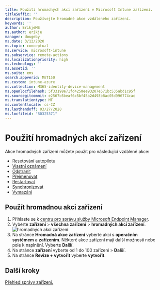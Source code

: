```yaml
---
title: Použití hromadných akcí zařízení v Microsoft Intune zařízení.
titleSuffix: ''
description: Používejte hromadné akce vzdáleného zařízení.
keywords: ''
author: ErikjeMS
ms.author: erikje
manager: dougeby
ms.date: 3/12/2020
ms.topic: conceptual
ms.service: microsoft-intune
ms.subservice: remote-actions
ms.localizationpriority: high
ms.technology: ''
ms.assetid: ''
ms.suite: ems
search.appverid: MET150
ms.custom: intune-azure
ms.collection: M365-identity-device-management
ms.openlocfilehash: 5f33198e71fd4250ee93207e571bc535abd1c95f
ms.sourcegitcommit: e2567b5beaf6c5bf45a2d493b8ac05d996774cac
ms.translationtype: MT
ms.contentlocale: cs-CZ
ms.lasthandoff: 03/27/2020
ms.locfileid: "80325371"
---
```

# <a name="use-bulk-device-actions"></a>Použití hromadných akcí zařízení

Akce hromadných zařízení můžete použít pro následující vzdálené akce:
- [Resetování autopilotu](https://docs.microsoft.com/windows/deployment/windows-autopilot/windows-autopilot-reset#reset-devices-with-remote-windows-autopilot-reset)
- [Vlastní oznámení](custom-notifications.md#send-a-custom-notification-to-a-single-device)
- [Odstranit](devices-wipe.md#delete-devices-from-the-intune-portal)
- [Přejmenovat](device-rename.md)
- [Restartovat](device-restart.md)
- [Synchronizovat](device-sync.md)
- [Vymazání](devices-wipe.md#wipe)

## <a name="use-a-bulk-device-action"></a>Použít hromadnou akci zařízení

1. Přihlaste se k [centru pro správu služby Microsoft Endpoint Manager](https://go.microsoft.com/fwlink/?linkid=2109431).
2. Vyberte **zařízení** > **všechna zařízení** > **hromadných akcí zařízení**.
![hromadných akcí zařízení](./media/bulk-device-actions/bulk-device-actions.png)
3. Na stránce **Hromadná akce zařízení** vyberte akci s **operačním systémem** a **zařízením**. Některé akce zařízení mají další možnosti nebo pole k naplnění. Vyberte **Další**.
4. Na stránce **zařízení** vyberte od 1 do 100 zařízení > **Další**.
5. Na stránce **Revize + vytvořit** vyberte **vytvořit**.

## <a name="next-steps"></a>Další kroky
[Přehled správy zařízení.](device-management.md)
